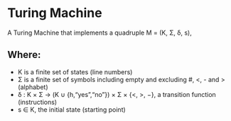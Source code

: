# Turing Machine
A Turing Machine that implements a quadruple M = (K, Σ, δ, s),

## Where:
- K is a finite set of states (line numbers) 
- Σ is a finite set of symbols including empty and excluding #, <, - and >(alphabet)
- δ : K × Σ → (K ∪ {h,“yes”,“no”}) × Σ × {<, >, −}, a transition function (instructions) 
- s ∈ K, the initial state (starting point)
